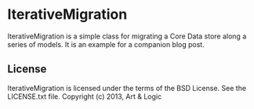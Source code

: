 # IterativeMigration

IterativeMigration is a simple class for migrating a Core Data store along a series of models.  It is an example for a companion blog post.

## License

IterativeMigration is licensed under the terms of the BSD License.  See the LICENSE.txt file.
Copyright (c) 2013, Art & Logic
